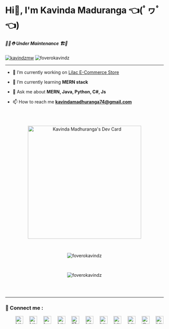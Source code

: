 <h1 align="left">Hi👋, I'm Kavinda Maduranga 👈(ﾟヮﾟ👈)</h1>

<h5 align="left">
  👷‍♂️⛑ Under Maintenance 🏗️🚧</h5>
<p>    <a href="https://twitter.com/kavindzmw" target="blank"
      ><img
        src="https://img.shields.io/twitter/follow/kavindzmw?logo=twitter&style=flat"
        alt="kavindzmw"
    /></a>
    <img src="https://komarev.com/ghpvc/?username=foverokavindz&label=Profile%20views&color=0e75b6&style=flat" alt="foverokavindz"/>
  </p>


<hr />


- 🔭 I’m currently working on [Lilac E-Commerce Store](https://github.com/Attire-Avenue-Online-Store)
  
- 🌱 I’m currently learning **MERN stack**

- 💬 Ask me about **MERN, Java, Python, C#, Js**

- 📫 How to reach me **kavindamadhuranga74@gmail.com**

<br />
<br />
<p align="center" width="70%">
        <a href="https://app.daily.dev/FoveroMW">
        <img src="https://api.daily.dev/devcards/fb84cc9827b64d50af6a009cb841c7b0.png?r=9if" width="360" alt="Kavinda Madhuranga's Dev Card"/></a>
</p>
<br />
<p align="center">
        <img
          align="center"
          src="https://github-readme-stats.vercel.app/api?username=foverokavindz&show_icons=true&locale=en&theme=merko"
          alt="foverokavindz"
        />
</p>
<br />
<p align="center">
        <img
          align="center"
          src="https://github-readme-streak-stats.herokuapp.com?user=foverokavindz&theme=radical&border_radius=4.7&date_format=j%2Fn%5B%2FY%5D"
          alt="foverokavindz"
        />
</p>
<br /><br />
<!-- most used langs
<p><img align="left" src="https://github-readme-stats.vercel.app/api/top-langs?username=foverokavindz&show_icons=true&locale=en&layout=compact" alt="foverokavindz" /></p>

-->

<!-- Tropies 
<p align="left"> <a href="https://github.com/ryo-ma/github-profile-trophy"><img src="https://github-profile-trophy.vercel.app/?username=foverokavindz" alt="foverokavindz" /></a> </p>
-->

<hr>

<h3 align="left">🚀 Connect me :</h3>
<p align="left"> &nbsp;&nbsp;&nbsp;&nbsp;&nbsp;&nbsp;&nbsp;
  <a href="https://codepen.io/https://codepen.io/fovero-mw" target="blank"
    ><img
      align="center"
      src="https://raw.githubusercontent.com/rahuldkjain/github-profile-readme-generator/master/src/images/icons/Social/codepen.svg"
      alt="https://codepen.io/fovero-mw"
      height="25"
      width="25" /></a
  >&nbsp;&nbsp;&nbsp;&nbsp;&nbsp;<a
    href="https://dev.to/https://dev.to/foverokavindz"
    target="blank"
    ><img
      align="center"
      src="https://raw.githubusercontent.com/rahuldkjain/github-profile-readme-generator/master/src/images/icons/Social/devto.svg"
      alt="https://dev.to/foverokavindz"
      height="25"
      width="25" /></a
  >&nbsp;&nbsp;&nbsp;&nbsp;&nbsp;<a
    href="https://twitter.com/kavindzmw"
    target="blank"
    ><img
      align="center"
      src="https://raw.githubusercontent.com/rahuldkjain/github-profile-readme-generator/master/src/images/icons/Social/twitter.svg"
      alt="kavindzmw"
      height="25"
      width="25" /></a
  >&nbsp;&nbsp;&nbsp;&nbsp;&nbsp;<a
    href="https://linkedin.com/in/https://www.linkedin.com/in/kavinda-madhuranga-1302a71b7/"
    target="blank"
    ><img
      align="center"
      src="https://raw.githubusercontent.com/rahuldkjain/github-profile-readme-generator/master/src/images/icons/Social/linked-in-alt.svg"
      alt="https://www.linkedin.com/in/kavinda-madhuranga-1302a71b7/"
      height="25"
      width="25" /></a
  >&nbsp;&nbsp;&nbsp;&nbsp;&nbsp;<a
    href="https://stackoverflow.com/users/17825063"
    target="blank"
    ><img
      align="center"
      src="https://raw.githubusercontent.com/rahuldkjain/github-profile-readme-generator/master/src/images/icons/Social/stack-overflow.svg"
      alt="17825063"
      height="25"
      width="25" /></a
  >&nbsp;&nbsp;&nbsp;&nbsp;&nbsp;<a
    href="https://kaggle.com/https://www.kaggle.com/foveromw"
    target="blank"
    ><img
      align="center"
      src="https://raw.githubusercontent.com/rahuldkjain/github-profile-readme-generator/master/src/images/icons/Social/kaggle.svg"
      alt="https://www.kaggle.com/foveromw"
      height="25"
      width="25" /></a
  >&nbsp;&nbsp;&nbsp;&nbsp;&nbsp;<a
    href="https://fb.com/https://www.facebook.com/kavindzfovero/"
    target="blank"
    ><img
      align="center"
      src="https://raw.githubusercontent.com/rahuldkjain/github-profile-readme-generator/master/src/images/icons/Social/facebook.svg"
      alt="https://www.facebook.com/kavindzfovero/"
      height="25"
      width="25" /></a
  >&nbsp;&nbsp;&nbsp;&nbsp;&nbsp;<a
    href="https://dribbble.com/https://dribbble.com/foveromw"
    target="blank"
    ><img
      align="center"
      src="https://raw.githubusercontent.com/rahuldkjain/github-profile-readme-generator/master/src/images/icons/Social/dribbble.svg"
      alt="https://dribbble.com/foveromw"
      height="25"
      width="25" /></a
  >&nbsp;&nbsp;&nbsp;&nbsp;&nbsp;<a
    href="https://www.behance.net/https://www.behance.net/kavindamadhura"
    target="blank"
    ><img
      align="center"
      src="https://raw.githubusercontent.com/rahuldkjain/github-profile-readme-generator/master/src/images/icons/Social/behance.svg"
      alt="https://www.behance.net/kavindamadhura"
      height="25"
      width="25" /></a
  >&nbsp;&nbsp;&nbsp;&nbsp;&nbsp;<a
    href="https://medium.com/@kavindamadhuranga74"
    target="blank"
    ><img
      align="center"
      src="https://raw.githubusercontent.com/rahuldkjain/github-profile-readme-generator/master/src/images/icons/Social/medium.svg"
      alt="@kavindamadhuranga74"
      height="25"
      width="25" /></a
  >&nbsp;&nbsp;&nbsp;&nbsp;&nbsp;<a
    href="https://www.youtube.com/c/https://www.youtube.com/channel/ucccljhuqkcvtv_8s-f_r25w"
    target="blank"
    ><img
      align="center"
      src="https://raw.githubusercontent.com/rahuldkjain/github-profile-readme-generator/master/src/images/icons/Social/youtube.svg"
      alt="https://www.youtube.com/channel/ucccljhuqkcvtv_8s-f_r25w"
      height="25"
      width="25"
  /></a>

</p>



